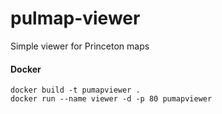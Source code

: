 # pulmap-viewer
Simple viewer for Princeton maps


#### Docker
```
docker build -t pumapviewer .
docker run --name viewer -d -p 80 pumapviewer
```
